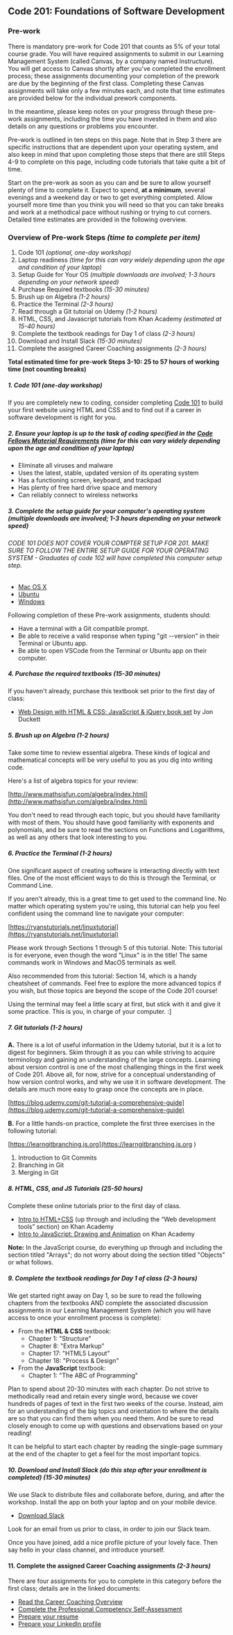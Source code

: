 Code 201: Foundations of Software Development
-----------------------

### Pre-work

There is mandatory pre-work for Code 201 that counts as 5% of your total course grade. You will have required assignments to submit in our Learning Management System (called Canvas, by a company named Instructure). You will get access to Canvas shortly after you've completed the enrollment process; these assignments documenting your completion of the prework are due by the beginning of the first class. Completing these Canvas assignments will take only a few minutes each, and note that time estimates are provided below for the individual prework components.

In the meantime, please keep notes on your progress through these pre-work assignments, including the time you have invested in them and also details on any questions or problems you encounter.

Pre-work is outlined in ten steps on this page. Note that in Step 3 there are specific instructions that are dependent upon your operating system, and also keep in mind that upon completing those steps that there are still Steps 4-9 to complete on this page, including code tutorials that take quite a bit of time.

Start on the pre-work as soon as you can and be sure to allow yourself plenty of time to complete it. Expect to spend, **at a minimum**, several evenings and a weekend day or two to get everything completed. Allow yourself more time than you think you will need so that you can take breaks and work at a methodical pace without rushing or trying to cut corners. Detailed time estimates are provided in the following overview.

### Overview of Pre-work Steps *(time to complete per item)*

1. Code 101 *(optional, one-day workshop)*
1. Laptop readiness *(time for this can vary widely depending upon the age and condition of your laptop)*
1. Setup Guide for Your OS *(multiple downloads are involved; 1-3 hours depending on your network speed)*
1. Purchase Required textbooks *(15-30 minutes)*
1. Brush up on Algebra *(1-2 hours)*
1. Practice the Terminal *(2-3 hours)*
1. Read through a Git tutorial on Udemy *(1-2 hours)*
1. HTML, CSS, and Javascript tutorials from Khan Academy *(estimated at 15-40 hours)*
1. Complete the textbook readings for Day 1 of class *(2-3 hours)*
1. Download and Install Slack *(15-30 minutes)*
1. Complete the assigned Career Coaching assignments *(2-3 hours)*

**Total estimated time for pre-work Steps 3-10: 25 to 57 hours of working time (not counting breaks)**

##### 1. Code 101 *(one-day workshop)*
If you are completely new to coding, consider completing <a href="https://www.codefellows.org/courses/code-101/intro-to-software-development-and-careers-in-tech">Code 101</a> to build your first website using HTML and CSS and to find out if a career in software development is right for you.

##### 2. Ensure your laptop is up to the task of coding specified in the [Code Fellows Material Requirements](https://www.codefellows.org/courses/code-201/foundations-of-software-development/#material-requirements) *(time for this can vary widely depending upon the age and condition of your laptop)*

  - Eliminate all viruses and malware
  - Uses the latest, stable, updated version of its operating system
  - Has a functioning screen, keyboard, and trackpad
  - Has plenty of free hard drive space and memory
  - Can reliably connect to wireless networks

##### 3. Complete the setup guide for your computer's operating system *(multiple downloads are involved; 1-3 hours depending on your network speed)*

###### CODE 101 DOES NOT COVER YOUR COMPTER SETUP FOR 201. MAKE SURE TO FOLLOW THE ENTIRE SETUP GUIDE FOR YOUR OPERATING SYSTEM - Graduates of code 102 will have completed this computer setup step. 

  - [Mac OS X](prework/mac/1_terminal.md)
  - [Ubuntu](prework/ubuntu/1_terminal.md)
  - [Windows](prework/windows/01_preface.md)

Following completion of these Pre-work assignments, students should:
 - Have a terminal with a Git compatible prompt.
 - Be able to receive a valid response when typing "git --version" in their Terminal or Ubuntu app.
 - Be able to open VSCode from the Terminal or Ubuntu app on their computer.

##### 4. Purchase the required textbooks *(15-30 minutes)*

If you haven't already, purchase this textbook set prior to the first day of class:

  - <a href="http://www.amazon.com/Web-Design-HTML-JavaScript-jQuery/dp/1119038634/ref=mt_hardcover?_encoding=UTF8&amp;me=">Web Design with HTML &amp; CSS; JavaScript &amp; jQuery book set</a> by Jon Duckett

##### 5. Brush up on Algebra *(1-2 hours)*

Take some time to review essential algebra. These kinds of logical and mathematical concepts will be very useful to you as you dig into writing code.

Here's a list of algebra topics for your review:

[http://www.mathsisfun.com/algebra/index.html](http://www.mathsisfun.com/algebra/index.html)

You don't need to read through each topic, but you should have familiarity with most of them. You should have good familiarity with exponents and polynomials, and be sure to read the sections on Functions and Logarithms, as well as any others that look interesting to you.

##### 6. Practice the Terminal *(1-2 hours)*

One significant aspect of creating software is interacting directly with text files. One of the most efficient ways to do this is through the Terminal, or Command Line.

If you aren't already, this is a great time to get used to the command line. No matter which operating system you're using, this tutorial can help you feel confident using the command line to navigate your computer:

[https://ryanstutorials.net/linuxtutorial](https://ryanstutorials.net/linuxtutorial)

Please work through Sections 1 through 5 of this tutorial. Note: This tutorial is for everyone, even though the word "Linux" is in the title! The same commands work in Windows and MacOS terminals as well.

Also recommended from this tutorial: Section 14, which is a handy cheatsheet of commands. Feel free to explore the more advanced topics if you wish, but those topics are beyond the scope of the Code 201 course!

Using the terminal may feel a little scary at first, but stick with it and give it some practice. This is you, in charge of your computer. :]

##### 7. Git tutorials *(1-2 hours)*

**A.** There is a lot of useful information in the Udemy tutorial, but it is a lot to digest for beginners. Skim through it as you can while striving to acquire terminology and gaining an understanding of the large concepts. Learning about version control is one of the most challenging things in the first week of Code 201. Above all, for now, strive for a conceptual understanding of how version control works, and why we use it in software development. The details are much more easy to grasp once the concepts are in place.

[https://blog.udemy.com/git-tutorial-a-comprehensive-guide](https://blog.udemy.com/git-tutorial-a-comprehensive-guide)

**B.** For a little hands-on practice, complete the first three exercises in the following tutorial:

[https://learngitbranching.js.org](https://learngitbranching.js.org )

1. Introduction to Git Commits
1. Branching in Git
1. Merging in Git

##### 8. HTML, CSS, and JS Tutorials *(25-50 hours)*
Complete these online tutorials prior to the first day of class.

   - <a href="https://www.khanacademy.org/computing/computer-programming/html-css">Intro to HTML+CSS</a> (up through and including the “Web development tools” section) on Khan Academy
   - <a href="https://www.khanacademy.org/computing/computer-programming/programming">Intro to JavaScript: Drawing and Animation</a> on Khan Academy

   **Note:** In the JavaScript course, do everything up through and including the section titled "Arrays"; do not worry about doing the section titled "Objects" or what follows.

##### 9. Complete the textbook readings for Day 1 of class *(2-3 hours)*

We get started right away on Day 1, so be sure to read the following chapters from the textbooks AND complete the associated discussion assignments in our Learning Management System (which you will have access to once your enrollment process is complete):

- From the **HTML & CSS** textbook:
  - Chapter 1: "Structure"
  - Chapter 8: "Extra Markup"
  - Chapter 17: "HTML5 Layout"
  - Chapter 18: "Process & Design"
- From the **JavaScript** textbook:
  - Chapter 1: "The ABC of Programming"

Plan to spend about 20-30 minutes with each chapter. Do not strive to methodically read and retain every single word, because we cover hundreds of pages of text in the first two weeks of the course. Instead, aim for an understanding of the big topics and orientation to where the details are so that you can find them when you need them. And be sure to read closely enough to come up with questions and observations based on your reading!

It can be helpful to start each chapter by reading the single-page summary at the end of the chapter to get a feel for the most important topics.

##### 10. Download and Install Slack (do this step after your enrollment is completed) *(15-30 minutes)*

We use Slack to distribute files and collaborate before, during, and after the workshop. Install the app on both your laptop and on your mobile device.

  - [Download Slack](https://slack.com/downloads)

Look for an email from us prior to class, in order to join our Slack team.

Once you have joined, add a nice profile picture of your lovely face. Then say hello in your class channel, and introduce yourself.

#### 11. Complete the assigned Career Coaching assignments *(2-3 hours)*

There are four assignments for you to complete in this category before the first class; details are in the linked documents:

- [Read the Career Coaching Overview](https://codefellows.github.io/common_curriculum/career_coaching/)
- [Complete the Professional Competency Self-Assessment](https://codefellows.github.io/common_curriculum/career_coaching/Professional_Competency_Self-Assessment)
- [Prepare your resume](https://codefellows.github.io/common_curriculum/career_coaching/Code_201/Prepare_Your_Resume)
- [Prepare your LinkedIn profile](https://codefellows.github.io/common_curriculum/career_coaching/Code_201/Prepare_Your_LinkedIn)
